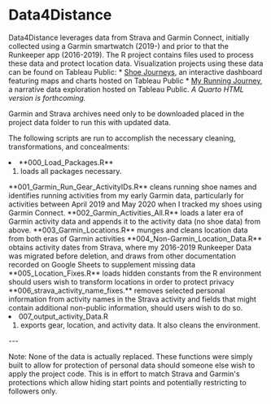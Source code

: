 
# Data4Distance

<!-- badges: start -->
<!-- badges: end -->

Data4Distance leverages data from Strava and Garmin Connect, initially collected using a Garmin smartwatch (2019-) and prior to that the Runkeeper app (2016-2019). The R project contains files used to process these data and protect location data. Visualization projects using these data can be found on Tableau Public:
\* [Shoe Journeys](https://public.tableau.com/app/profile/datadventures/viz/Shoejourneys/Shoebiographies), an interactive dashboard featuring maps and charts hosted on Tableau Public
\* [My Running Journey](https://public.tableau.com/app/profile/datadventures/viz/MyRunningJourney/Thebeginningofthejourney), a narrative data exploration hosted on Tableau Public. *A Quarto HTML version is forthcoming.*


Garmin and Strava archives need only to be downloaded placed in the project data folder to run this with updated data.

The following scripts are run to accomplish the necessary cleaning, transformations, and concealments:

<li>**000_Load_Packages.R**    
  <ol>
      <li> loads all packages necessary.</li>
  </ol>
**001_Garmin_Run_Gear_ActivityIDs.R** cleans running shoe names and identifies running activities from my early Garmin data, particularly for activities between April 2019 and May 2020 when I tracked my shoes using Garmin Connect.
**002_Garmin_Activities_All.R** loads a later era of Garmin activity data and appends it to the activity data (no shoe data) from above. 
**003_Garmin_Locations.R** munges and cleans location data from both eras of Garmin activities
**004_Non-Garmin_Location_Data.R** obtains activity dates from Strava, where my 2016-2019 Runkeeper Data was migrated before deletion, and draws from other documentation recorded on Google Sheets to supplement missing data
**005_Location_Fixes.R** loads hidden constants from the R environment should users wish to transform locations in order to protect privacy
**006_strava_activity_name_fixes.** removes selected personal information from activity names in the Strava activity and fields that might contain additional non-public information, should users wish to do so.
<li>007_output_activity_Data.R
  <ol>
    <li>exports gear, location, and activity data. It also cleans the environment.</li>
  </ol>
---

Note: None of the data is actually replaced. These functions were simply built to allow for protection of personal data should someone else wish to apply the project code. This is in effort to match Strava and Garmin's protections which allow hiding start points and potentially restricting to followers only.
